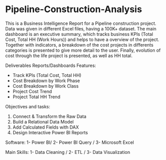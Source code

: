 # Pipeline-Construction-Analysis
This is a Business Intelligence Report for a Pipeline construction project. Data was given in different Excel files, having a 100K+ dataset. The main dashboard is an executive summary, which tracks business KPIs (Total Cost, Total HH (Work Hours)) and helps to have a overview of the project. Together with indicators, a breakdown of the cost projects in differents categories is presented to give more detail to the user. Finally, evolution of cost through the life project is presented, as well as HH total.

Deliverables Reports/Dashboards Features:
- Track KPIs (Total Cost, Total HH)
- Cost Breakdown by Work Phase
- Cost Breakdown by Work Class
-	Project Cost Trend 
-	Project Total HH Trend

Objectives and tasks:
1.	Connect & Transform the Raw Data
2.	Build a Relational Data Model
3.	Add Calculated Fields with DAX
4.	Design Interactive Power BI Reports

Software: 1- Power BI/ 2- Power BI Query / 3- Microsoft Excel

Main Skills: 1- Data Cleaning / 2- ETL / 3- Data Visualization
